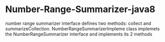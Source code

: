# Number-Range-Summarizer-java8

number range summarizer interface defines two methods: collect and summarizeCollection.
NumberRangeSummarizerImpleme class implemets the NumberRangeSummarizer interface and implements its 2 methods
